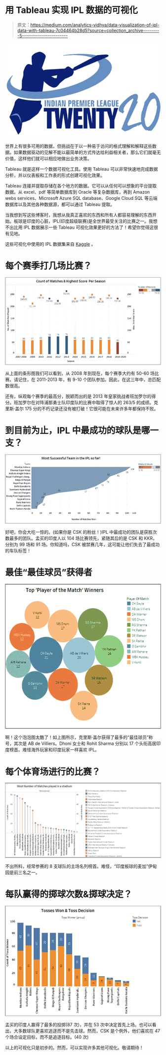 # 用 Tableau 实现 IPL 数据的可视化

> 原文：<https://medium.com/analytics-vidhya/data-visualization-of-ipl-data-with-tableau-7c04464b28d5?source=collection_archive---------5----------------------->

![](img/57f7dd1c17144290ee0662675789587f.png)

世界上有很多可用的数据，但挑战在于以一种易于访问的格式理解和解释这些数据。如果数据驱动的见解不能以最简单的方式传达给利益相关者，那么它们就毫无价值，这样他们就可以相应地做出业务决策。

Tableau 就是这样一个数据可视化工具。使用 Tableau 可以非常快速地完成数据分析，并以仪表板和工作表的形式创建可视化效果。

Tableau 连接并提取存储在各个地方的数据。它可以从任何可以想象的平台提取数据。从 excel、pdf 等简单数据库到 Oracle 等复杂数据库，再到 Amazon webs services、Microsoft Azure SQL database、Google Cloud SQL 等云端数据库以及其他各种数据源，都可以通过 Tableau 提取。

当我想到写这些博客时，我想从我真正喜欢的东西和所有人都容易理解的东西开始。板球是印度的心脏，IPL(印度超级联赛)是全世界最受关注的比赛之一。我想不出比用 IPL 数据展示一些 Tableau 可视化效果更好的方法了！希望你觉得这很有见地。

这些可视化中使用的 IPL 数据集来自 [Kaggle](https://www.kaggle.com/divjain/ipl_data_till_2019) 。

# 每个赛季打几场比赛？

![](img/3fab70f032a28f5533e1516167e42010.png)

从上面的条形图我们可以看到，从 2008 年到现在，每个赛季大约有 50-60 场比赛。请记住，在 2011-2013 年，有 9-10 个团队参加。因此，在这三年中，总匹配数很高。

还有，纵观每个赛季的最高分，脱颖而出的是 2013 年皇家挑战者班加罗尔的得分。班加罗尔在对阵浦那勇士队印度队的比赛中取得了惊人的 263/5 的成绩。克里斯·盖尔 175 分的不朽记录还没有被打破！它很可能在未来许多年都保持不败。

# 到目前为止，IPL 中最成功的球队是哪一支？

![](img/a09aaa18a446dc29371f8de8cc7c628d.png)

好吧，你会大吃一惊的。(如果你是 CSK 的粉丝！)IPL 中最成功的团队是获胜次数最多的团队。孟买的印度人以 104 场比赛领先，紧随其后的是 CSK 和 KKR，分别为 99 场和 91 场。你知道吗，CSK 被禁赛几年，这可能让他们失去了最成功的车队标签！

# 最佳“最佳球员”获得者

![](img/23070cacb50b8f69cd4c824caa3e62cf.png)

啊！这个泡泡图太酷了！如上图所示，克里斯·盖尔获得了最多的“最佳球员”称号，其次是 AB de Villiers。Dhoni 女士和 Rohit Sharma 分别以 17 个头衔高居印度榜首。难怪海外玩家和印度玩家一样喜欢 IPL。

# 每个体育场进行的比赛？

![](img/6b82dc33abb777d785055c050d1a9056.png)

不出所料，经常参赛的 8 支球队的主场名列榜首。难怪，“印度板球的麦加”伊甸园是前三名之一。

# 每队赢得的掷球次数&掷球决定？

![](img/11a3fa383e575d978c2db5789e3c9016.png)

孟买的印度人赢得了最多的投掷(87 次)，并在 53 次中决定首先上场。也可以看出，大多数球队更喜欢追逐而不是先击球。然而，CSK 是个例外，他们喜欢在 47 个场合设定目标，而不是追逐目标。(40 次)

以上的可视化只是初步的。然而，可以实现许多其他可视化。敬请期待！